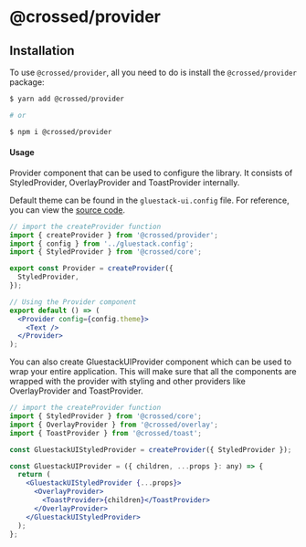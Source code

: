 # @crossed/provider

## Installation

To use `@crossed/provider`, all you need to do is install the
`@crossed/provider` package:

```sh
$ yarn add @crossed/provider

# or

$ npm i @crossed/provider
```

#### Usage

Provider component that can be used to configure the library. It consists of StyledProvider, OverlayProvider and ToastProvider internally.

Default theme can be found in the `gluestack-ui.config` file. For reference, you can view the [source code](https://github.com/gluestack/gluestack-ui/blob/main/example/storybook/src/gluestack-ui.config.ts).

```jsx
// import the createProvider function
import { createProvider } from '@crossed/provider';
import { config } from '../gluestack.config';
import { StyledProvider } from '@crossed/core';

export const Provider = createProvider({
  StyledProvider,
});

// Using the Provider component
export default () => (
  <Provider config={config.theme}>
    <Text />
  </Provider>
);
```

You can also create GluestackUIProvider component which can be used to wrap your entire application. This will make sure that all the components are wrapped with the provider with styling and other providers like OverlayProvider and ToastProvider.

```jsx
// import the createProvider function
import { StyledProvider } from '@crossed/core';
import { OverlayProvider } from '@crossed/overlay';
import { ToastProvider } from '@crossed/toast';

const GluestackUIStyledProvider = createProvider({ StyledProvider });

const GluestackUIProvider = ({ children, ...props }: any) => {
  return (
    <GluestackUIStyledProvider {...props}>
      <OverlayProvider>
        <ToastProvider>{children}</ToastProvider>
      </OverlayProvider>
    </GluestackUIStyledProvider>
  );
};
```
